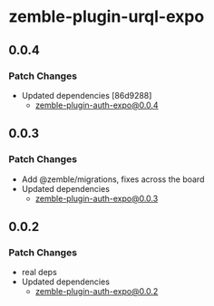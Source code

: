 # zemble-plugin-urql-expo

## 0.0.4

### Patch Changes

- Updated dependencies [86d9288]
  - zemble-plugin-auth-expo@0.0.4

## 0.0.3

### Patch Changes

- Add @zemble/migrations, fixes across the board
- Updated dependencies
  - zemble-plugin-auth-expo@0.0.3

## 0.0.2

### Patch Changes

- real deps
- Updated dependencies
  - zemble-plugin-auth-expo@0.0.2
